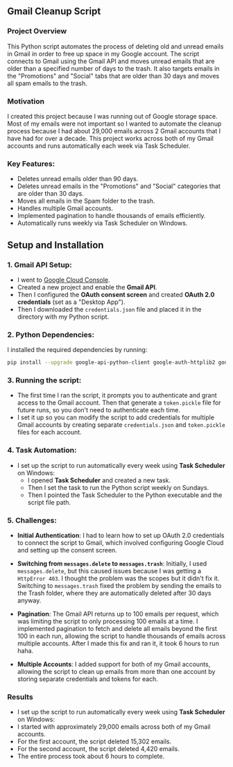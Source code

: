 ## **Gmail Cleanup Script**

### **Project Overview**
This Python script automates the process of deleting old and unread emails in Gmail in order to free up space in my Google account. The script connects to Gmail using the Gmail API and moves unread emails that are older than a specified number of days to the trash. It also targets emails in the "Promotions" and "Social" tabs that are older than 30 days and moves all spam emails to the trash.

### **Motivation**
I created this project because I was running out of Google storage space. Most of my emails were not important so I wanted to automate the cleanup process because I had about 29,000 emails across 2 Gmail accounts that I have had for over a decade. This project works across both of my Gmail accounts and runs automatically each week via Task Scheduler.

### **Key Features**:
- Deletes unread emails older than 90 days.
- Deletes unread emails in the "Promotions" and "Social" categories that are older than 30 days.
- Moves all emails in the Spam folder to the trash.
- Handles multiple Gmail accounts.
- Implemented pagination to handle thousands of emails efficiently.
- Automatically runs weekly via Task Scheduler on Windows.

## Setup and Installation

### 1. **Gmail API Setup:**
   - I went to [Google Cloud Console](https://console.cloud.google.com/).
   - Created a new project and enable the **Gmail API**.
   - Then I configured the **OAuth consent screen** and created **OAuth 2.0 credentials** (set as a "Desktop App").
   - Then I downloaded the `credentials.json` file and placed it in the directory with my Python script.
   
### 2. **Python Dependencies:**
   I installed the required dependencies by running:
   ```bash
   pip install --upgrade google-api-python-client google-auth-httplib2 google-auth-oauthlib
```

### 3. **Running the script:**
  - The first time I ran the script, it prompts you to authenticate and grant access to the Gmail account. Then that generate a `token.pickle` file for future runs, so you don't need to authenticate each time.
   - I set it up so you can modify the script to add credentials for multiple Gmail accounts by creating separate `credentials.json` and `token.pickle` files for each account.

### 4. **Task Automation:**
   - I set up the script to run automatically every week using **Task Scheduler** on Windows:
     - I opened **Task Scheduler** and created a new task.
     - Then I set the task to run the Python script weekly on Sundays.
     - Then I pointed the Task Scheduler to the Python executable and the script file path.

### 5. **Challenges:**
   - **Initial Authentication**: I had to learn how to set up OAuth 2.0 credentials to connect the script to Gmail, which involved configuring Google Cloud and setting up the consent screen.
   
   - **Switching from `messages.delete` to `messages.trash`**: Initially, I used `messages.delete`, but this caused issues because I was getting a `HttpError 403`. I thought the problem was the scopes but it didn't fix it. Switching to `messages.trash` fixed the problem by sending the emails to the Trash folder, where they are automatically deleted after 30 days anyway.
   
   - **Pagination**: The Gmail API returns up to 100 emails per request, which was limiting the script to only processing 100 emails at a time. I implemented pagination to fetch and delete all emails beyond the first 100 in each run, allowing the script to handle thousands of emails across multiple accounts. After I made this fix and ran it, it took 6 hours to run haha.

   - **Multiple Accounts**: I added support for both of my Gmail accounts, allowing the script to clean up emails from more than one account by storing separate credentials and tokens for each.

   ### **Results**
   - I set up the script to run automatically every week using **Task Scheduler** on Windows:
   - I started with approximately 29,000 emails across both of my Gmail accounts.
   - For the first account, the script deleted 15,302 emails.
   - For the second account, the script deleted 4,420 emails.
   - The entire process took about 6 hours to complete.
